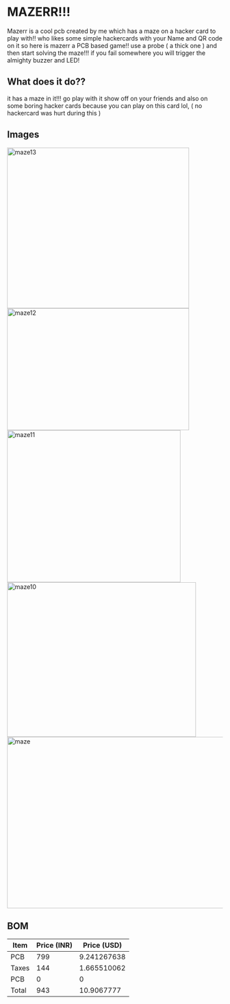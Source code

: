 # MAZERR!!!
Mazerr is a cool pcb created by me which has a maze on a hacker card to play with!! who likes some simple hackercards with your Name and QR code on it so here is mazerr a PCB based game!! use a probe ( a thick one ) and then start solving the maze!!! if you fail somewhere you will trigger the almighty buzzer and LED!

## What does it do??
it has a maze in it!!! go play with it show off on your friends and also on some boring hacker cards because you can play on this card lol, ( no hackercard was hurt during this )

## Images
<img width="425" height="374" alt="maze13" src="https://github.com/user-attachments/assets/6e528101-2989-4820-ae46-9dfa17d40cae" />
<img width="425" height="284" alt="maze12" src="https://github.com/user-attachments/assets/1a0d221a-109c-4be4-adea-569f95aee82b" />
<img width="405" height="354" alt="maze11" src="https://github.com/user-attachments/assets/fc3325cb-7212-4fb7-9971-1eb623d64fa9" />
<img width="441" height="360" alt="maze10" src="https://github.com/user-attachments/assets/30ae84a8-06e3-47e0-83f1-5d06d83e9d57" />
<img width="607" height="399" alt="maze" src="https://github.com/user-attachments/assets/70118038-137e-440c-96ba-495886f57846" />

## BOM
| **Item**              | **Price (INR)** | **Price (USD)** | 
|-----------------------|-----------------|------------------|
| PCB                  | 799            |  9.241267638          |
| Taxes                  | 144            |  1.665510062         | 
| PCB                  | 0            |  0          | 
| Total                  | 943            |  10.9067777         | 
